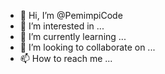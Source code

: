 - 👋 Hi, I’m @PemimpiCode
- 👀 I’m interested in ...
- 🌱 I’m currently learning ...
- 💞️ I’m looking to collaborate on ...
- 📫 How to reach me ...

<!---
PemimpiCode/PemimpiCode is a ✨ special ✨ repository because its `README.md` (this file) appears on your GitHub profile.
You can click the Preview link to take a look at your changes.
--->
